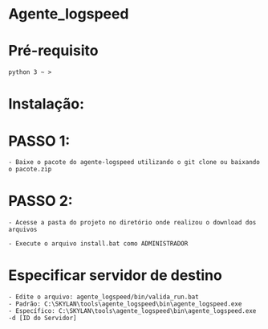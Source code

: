 # Agente_logspeed

# Pré-requisito
	python 3 ~ >


# Instalação:

# PASSO 1:
	
	- Baixe o pacote do agente-logspeed utilizando o git clone ou baixando o pacote.zip

# PASSO 2:
	
	- Acesse a pasta do projeto no diretório onde realizou o download dos arquivos
	
	- Execute o arquivo install.bat como ADMINISTRADOR

# Especificar servidor de destino

	- Edite o arquivo: agente_logspeed/bin/valida_run.bat
	- Padrão: C:\SKYLAN\tools\agente_logspeed\bin\agente_logspeed.exe
	- Específico: C:\SKYLAN\tools\agente_logspeed\bin\agente_logspeed.exe -d [ID do Servidor] 
